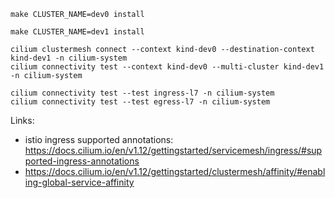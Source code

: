 ```
make CLUSTER_NAME=dev0 install

make CLUSTER_NAME=dev1 install

cilium clustermesh connect --context kind-dev0 --destination-context kind-dev1 -n cilium-system
cilium connectivity test --context kind-dev0 --multi-cluster kind-dev1 -n cilium-system

cilium connectivity test --test ingress-l7 -n cilium-system
cilium connectivity test --test egress-l7 -n cilium-system
```

Links:
- istio ingress supported annotations: https://docs.cilium.io/en/v1.12/gettingstarted/servicemesh/ingress/#supported-ingress-annotations
- https://docs.cilium.io/en/v1.12/gettingstarted/clustermesh/affinity/#enabling-global-service-affinity
